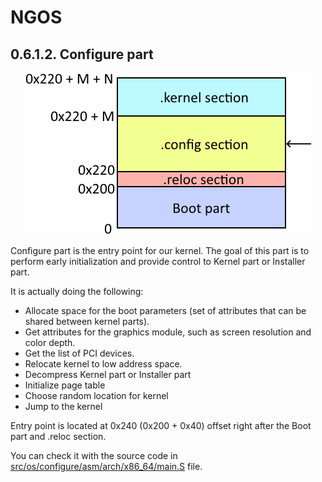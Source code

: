 NGOS
====

0.6.1.2. Configure part
-----------------------

<p align="center">
    <img src="https://github.com/Gris87/ngos/blob/master/src/os/configure/Image%20structure.png?raw=true" alt="Image structure"/>
</p>

Configure part is the entry point for our kernel. The goal of this part is to perform early initialization and provide control to Kernel part or Installer part.

It is actually doing the following:
* Allocate space for the boot parameters (set of attributes that can be shared between kernel parts).
* Get attributes for the graphics module, such as screen resolution and color depth.
* Get the list of PCI devices.
* Relocate kernel to low address space.
* Decompress Kernel part or Installer part
* Initialize page table
* Choose random location for kernel
* Jump to the kernel

Entry point is located at 0x240 (0x200 + 0x40) offset right after the Boot part and .reloc section.

You can check it with the source code in [src/os/configure/asm/arch/x86_64/main.S](../../../../../src/os/configure/asm/arch/x86_64/main.S) file.
